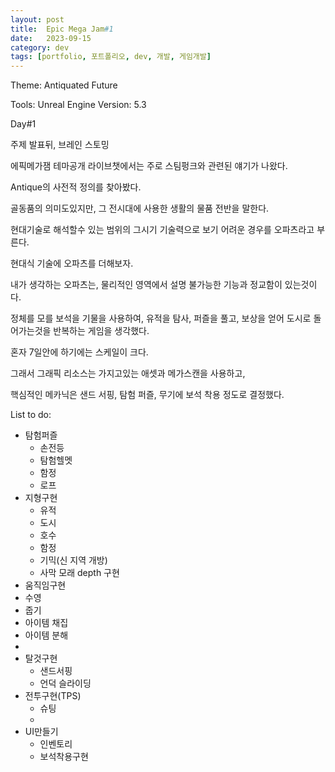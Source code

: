 ```yaml
---
layout: post
title:  Epic Mega Jam#1
date:   2023-09-15
category: dev
tags: [portfolio, 포트폴리오, dev, 개발, 게임개발]
---
```



Theme: Antiquated Future

Tools: Unreal Engine
Version: 5.3 

Day#1

주제 발표뒤, 브레인 스토밍

에픽메가잼 테마공개 라이브챗에서는 주로 스팀펑크와 관련된 얘기가 나왔다.

Antique의 사전적 정의를 찾아봤다.

골동품의 의미도있지만, 그 전시대에 사용한 생활의 물품 전반을 말한다.

현대기술로 해석할수 있는 범위의 그시기 기술력으로 보기 어려운 경우를 오파츠라고 부른다.


현대식 기술에 오파츠를 더해보자.

내가 생각하는 오파츠는, 물리적인 영역에서 설명 불가능한 기능과 정교함이 있는것이다.

정체를 모를 보석을 기물을 사용하여, 유적을 탐사, 퍼즐을 풀고, 보상을 얻어 도시로 돌어가는것을 반복하는 게임을 생각했다.

혼자 7일안에 하기에는 스케일이 크다.

그래서 그래픽 리소스는 가지고있는 애셋과 메가스캔을 사용하고,


핵심적인 메카닉은 샌드 서핑, 탐험 퍼즐, 무기에 보석 착용 정도로 결정했다.

List to do:
- 탐험퍼즐
  - 손전등
  - 탐험헬멧
  - 함정
  - 로프
- 지형구현
  - 유적
  - 도시
  - 호수
  - 함정
  - 기믹(신 지역 개방)
  - 사막 모래 depth 구현
- 움직임구현
 - 수영
 - 줍기
 - 아이템 채집
 - 아이템 분해
 - 
- 탈것구현
  - 샌드서핑
  - 언덕 슬라이딩
- 전투구현(TPS)
  - 슈팅
  - 
- UI만들기
  - 인벤토리
  - 보석착용구현
